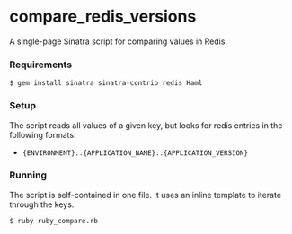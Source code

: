 compare_redis_versions
======================

A single-page Sinatra script for comparing values in Redis.  


### Requirements

`$ gem install sinatra sinatra-contrib redis Haml`

### Setup

The script reads all values of a given key, but looks for redis entries in the following formats:

- `{ENVIRONMENT}::{APPLICATION_NAME}::{APPLICATION_VERSION}`

### Running

The script is self-contained in one file.  It uses an inline template to iterate through the keys.  

`$ ruby ruby_compare.rb`
